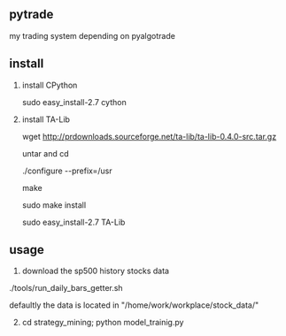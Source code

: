 ## pytrade

my trading system depending on pyalgotrade


## install

1. install CPython

   sudo easy_install-2.7 cython

2. install TA-Lib

   wget http://prdownloads.sourceforge.net/ta-lib/ta-lib-0.4.0-src.tar.gz

   untar and cd

   ./configure --prefix=/usr

   make

   sudo make install

   sudo easy_install-2.7 TA-Lib

## usage

1. download the sp500 history stocks data

./tools/run_daily_bars_getter.sh 

defaultly the data is located in "/home/work/workplace/stock_data/"

2. cd strategy_mining; python model_trainig.py

